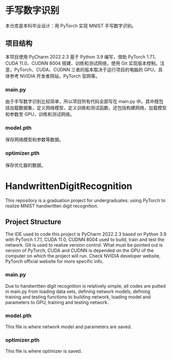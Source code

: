 # 手写数字识别

本仓库是本科毕业设计：用 PyTorch 实现 MNIST 手写数字识别。

## 项目结构

本项目使用 PyCharm 2022.2.3 基于 Python 3.9 编写，借助 PyTorch 1.7.1、CUDA 11.0、CUDNN 8004 搭建、训练和测试网络，使用 Git 实现版本控制。注意，PyTorch、CUDA、CUDNN 三者的版本取决于运行项目的电脑的 GPU，具体参考 NVIDIA 开发者网站，PyTorch 官网等。

### main.py

由于手写数字识别比较简单，所以项目所有代码全部写在 main.py 中。其中既包括加载数据集，定义网络模型，定义训练和测试函数，还包括构建网络，加载模型和参数至 GPU，训练和测试网络。

### model.pth

保存网络模型和参数等数据。

### optimizer.pth

保存优化器的数据。

# HandwrittenDigitRecognition

This repository is a graduation project for undergraduates: using PyTorch to realize MNIST handwritten digit recognition.

## Project Structure

The IDE used to code this project is PyCharm 2022.2.3 based on Python 3.9 with PyTorch 1.7.1, CUDA 11.0, CUDNN 8004 used to build, train and test the network. Git is used to realize version control. What must be pointed out is version of PyTorch, CUDA and CUDNN is depended on the GPU of the computer on which the project will run. Check NVIDIA developer website, PyTorch official website for more specific info.

### main.py

Due to handwritten digit recognition is relatively simple, all codes are putted in main.py from loading data sets, defining network models,  defining training and testing functions to building network, loading model and parameters to GPU, training and testing network.

### model.pth

This file is where network model and parameters are saved.

### optimizer.pth

This file is where optimizer is saved.
